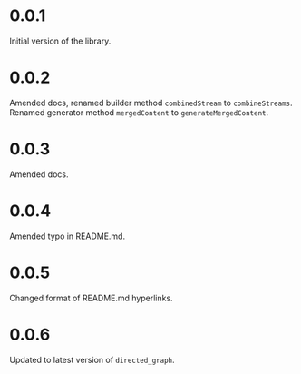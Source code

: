 # 0.0.1

Initial version of the library.

# 0.0.2

Amended docs, renamed builder method `combinedStream` to `combineStreams`.
Renamed generator method `mergedContent` to `generateMergedContent`.

# 0.0.3

Amended docs.

# 0.0.4

Amended typo in README.md.

# 0.0.5

Changed format of README.md hyperlinks.

# 0.0.6

Updated to latest version of `directed_graph`.